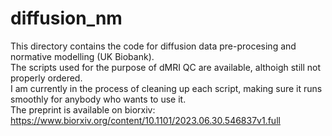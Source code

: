 # diffusion_nm
This directory contains the code for diffusion data pre-procesing and normative modelling (UK Biobank).<br>
The scripts used for the purpose of dMRI QC are available, althoigh still not properly ordered.<br>
I am currently in the process of cleaning up each script, making sure it runs smoothly for anybody who wants to use it. <br>
The preprint is available on biorxiv: https://www.biorxiv.org/content/10.1101/2023.06.30.546837v1.full

